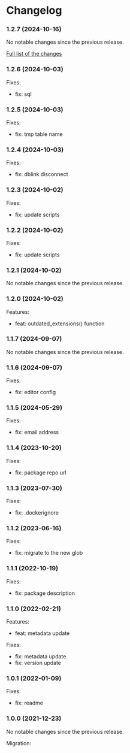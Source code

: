 # Changelog

### 1.2.7 (2024-10-16)

No notable changes since the previous release.

[Full list of the changes](https://github.com/softvisio/postgresql-softvisio-admin/compare/v1.2.6...v1.2.7)

### 1.2.6 (2024-10-03)

Fixes:

-   fix: sql

### 1.2.5 (2024-10-03)

Fixes:

-   fix: tmp table name

### 1.2.4 (2024-10-03)

Fixes:

-   fix: dblink disconnect

### 1.2.3 (2024-10-02)

Fixes:

-   fix: update scripts

### 1.2.2 (2024-10-02)

Fixes:

-   fix: update scripts

### 1.2.1 (2024-10-02)

No notable changes since the previous release.

### 1.2.0 (2024-10-02)

Features:

-   feat: outdated_extensions() function

### 1.1.7 (2024-09-07)

No notable changes since the previous release.

### 1.1.6 (2024-09-07)

Fixes:

-   fix: editor config

### 1.1.5 (2024-05-29)

Fixes:

-   fix: email address

### 1.1.4 (2023-10-20)

Fixes:

-   fix: package repo url

### 1.1.3 (2023-07-30)

Fixes:

-   fix: .dockerignore

### 1.1.2 (2023-06-16)

Fixes:

-   fix: migrate to the new glob

### 1.1.1 (2022-10-19)

Fixes:

-   fix: package description

### 1.1.0 (2022-02-21)

Features:

-   feat: metadata update

Fixes:

-   fix: metadata update
-   fix: version update

### 1.0.1 (2022-01-09)

Fixes:

-   fix: readme

### 1.0.0 (2021-12-23)

No notable changes since the previous release.

Migration:
